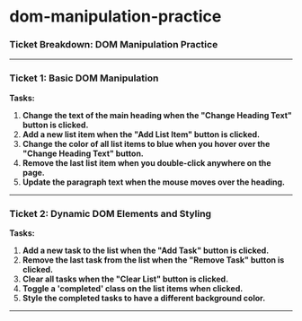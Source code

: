 # dom-manipulation-practice
### **Ticket Breakdown: DOM Manipulation Practice**

---

### **Ticket 1: Basic DOM Manipulation**

**Tasks:**

1. **Change the text of the main heading when the "Change Heading Text" button is clicked.**
2. **Add a new list item when the "Add List Item" button is clicked.** 
3. **Change the color of all list items to blue when you hover over the "Change Heading Text" button.**
4. **Remove the last list item when you double-click anywhere on the page.**
5. **Update the paragraph text when the mouse moves over the heading.**
   
---
### **Ticket 2: Dynamic DOM Elements and Styling**

**Tasks:**

1. **Add a new task to the list when the "Add Task" button is clicked.**
2. **Remove the last task from the list when the "Remove Task" button is clicked.**
3. **Clear all tasks when the "Clear List" button is clicked.**
4. **Toggle a 'completed' class on the list items when clicked.**  
5. **Style the completed tasks to have a different background color.**
  ---
